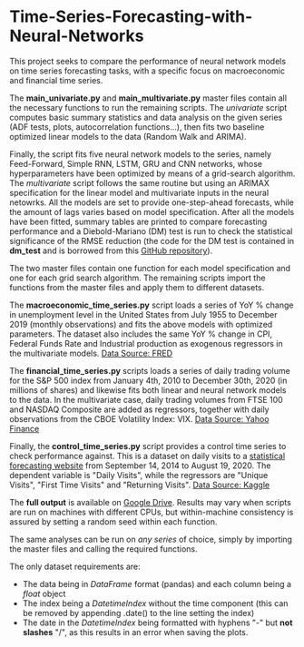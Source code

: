# Time-Series-Forecasting-with-Neural-Networks

This project seeks to compare the performance of neural network models on time series forecasting tasks, with a specific focus on macroeconomic and financial time series.

The __main_univariate.py__ and __main_multivariate.py__ master files contain all the necessary functions to run the remaining scripts. The *univariate* script computes basic summary statistics and data analysis on the given series (ADF tests, plots, autocorrelation functions...), then fits two baseline optimized linear models to the data (Random Walk and ARIMA). 

Finally, the script fits five neural network models to the series, namely Feed-Forward, Simple RNN, LSTM, GRU and CNN networks, whose hyperparameters have been optimized by means of a grid-search algorithm. The *multivariate* script follows the same routine but using an ARIMAX specification for the linear model and multivariate inputs in the neural netowrks. All the models are set to provide one-step-ahead forecasts, while the amount of lags varies based on model specification.  After all the models have been fitted, summary tables are printed to compare forecasting performance and a Diebold-Mariano (DM) test is run to check the statistical significance of the RMSE reduction (the code for the DM test is contained in __dm_test__ and is borrowed from this [GitHub repository](https://github.com/sxooler/forecasting_stats)). 

The two master files contain one function for each model specification and one for each grid search algorithm. The remaining scripts import the functions from the master files and apply them to different datasets.

The __macroeconomic_time_series.py__ script loads a series of YoY % change in unemployment level in the United States from July 1955 to December 2019 (monthly observations) and fits the above models with optimized parameters. The dataset also includes the same YoY % change in CPI, Federal Funds Rate and Industrial production as exogenous regressors in the multivariate models. 
[Data Source: FRED](https://fred.stlouisfed.org/)

The __financial_time_series.py__ scripts loads a series of daily trading volume for the S&P 500 index from January 4th, 2010 to December 30th, 2020 (in millions of shares) and likewise fits both linear and neural network models to the data. In the multivariate case, daily trading volumes from FTSE 100 and NASDAQ Composite are added as regressors, together with daily observations from the CBOE Volatility Index: VIX. 
[Data Source: Yahoo Finance](https://finance.yahoo.com/)

Finally, the __control_time_series.py__ script provides a control time series to check performance against. This is a dataset on daily visits to a [statistical forecasting website](https://people.duke.edu/~rnau/411home.htm) from September 14, 2014 to August 19, 2020. The dependent variable is "Daily Visits", while the regressors are "Unique Visits", "First Time Visits" and "Returning Visits". 
[Data Source: Kaggle](https://www.kaggle.com/bobnau/daily-website-visitors)

The __full output__ is available on [Google Drive](https://drive.google.com/drive/folders/1qKfEdbrJvsy0zYAFOuwb3FWuDVsuvFIe). Results may vary when scripts are run on machines with different CPUs, but within-machine consistency is assured by setting a random seed within each function.

The same analyses can be run on *any series* of choice, simply by importing the master files and calling the required functions. 

The only dataset requirements are:
- The data being in *DataFrame* format (pandas) and each column being a *float* object
- The index being a *DatetimeIndex* without the time component (this can be removed by appending .date() to the line setting the index)
- The date in the *DatetimeIndex* being formatted with hyphens "-" but __not slashes__ "/", as this results in an error when saving the plots.
